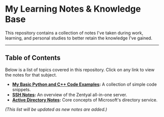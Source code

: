 # My Learning Notes & Knowledge Base

This repository contains a collection of notes I've taken during work, learning, and personal studies to better retain the knowledge I've gained.

---

## Table of Contents

Below is a list of topics covered in this repository. Click on any link to view the notes for that subject.

* **[My Basic Python and C++ Code Examples](https://github.com/Jezuit/Portfolio/tree/main/Codes):** A collection of simple code snippets.
* **[SSH Notes]((https://github.com/Jezuit/Portfolio/tree/main/Notes/SSH)):** An overview of the Zentyal all-in-one server.
* **[Active Directory Notes](https://github.com/Jezuit/Portfolio/blob/main/Notatki-Active-Directory.md):** Core concepts of Microsoft's directory service.

*(This list will be updated as new notes are added.)*
